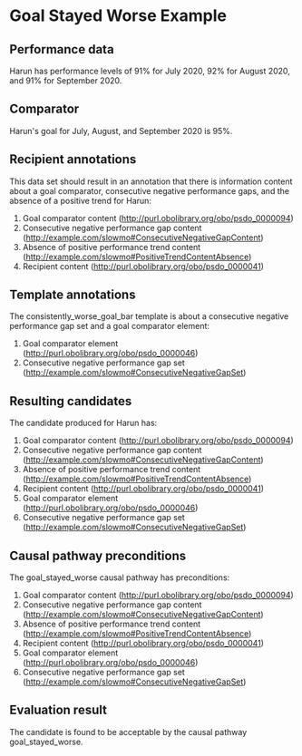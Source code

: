 # Goal Stayed Worse Example

## Performance data
Harun has performance levels of 91% for July 2020, 92% for August 2020, and 91% for September 2020.

## Comparator
Harun's goal for July, August, and September 2020 is 95%.

## Recipient annotations
This data set should result in an annotation that there is information content about a goal comparator, consecutive negative performance gaps, and the absence of a positive trend for Harun:

1. Goal comparator content (http://purl.obolibrary.org/obo/psdo_0000094)
2. Consecutive negative performance gap content (http://example.com/slowmo#ConsecutiveNegativeGapContent)
3. Absence of positive performance trend content (http://example.com/slowmo#PositiveTrendContentAbsence)
4. Recipient content (http://purl.obolibrary.org/obo/psdo_0000041)

## Template annotations
The consistently_worse_goal_bar template is about a consecutive negative performance gap set and a goal comparator element:
1. Goal comparator element (http://purl.obolibrary.org/obo/psdo_0000046)
2. Consecutive negative performance gap set (http://example.com/slowmo#ConsecutiveNegativeGapSet)

## Resulting candidates
The candidate produced for Harun has:

1. Goal comparator content (http://purl.obolibrary.org/obo/psdo_0000094)
2. Consecutive negative performance gap content (http://example.com/slowmo#ConsecutiveNegativeGapContent)
3. Absence of positive performance trend content (http://example.com/slowmo#PositiveTrendContentAbsence)
4. Recipient content (http://purl.obolibrary.org/obo/psdo_0000041)
5. Goal comparator element (http://purl.obolibrary.org/obo/psdo_0000046)
6. Consecutive negative performance gap set (http://example.com/slowmo#ConsecutiveNegativeGapSet)

## Causal pathway preconditions
The goal_stayed_worse causal pathway has preconditions:

1. Goal comparator content (http://purl.obolibrary.org/obo/psdo_0000094)
2. Consecutive negative performance gap content (http://example.com/slowmo#ConsecutiveNegativeGapContent)
3. Absence of positive performance trend content (http://example.com/slowmo#PositiveTrendContentAbsence)
4. Recipient content (http://purl.obolibrary.org/obo/psdo_0000041)
5. Goal comparator element (http://purl.obolibrary.org/obo/psdo_0000046)
6. Consecutive negative performance gap set (http://example.com/slowmo#ConsecutiveNegativeGapSet)

## Evaluation result
The candidate is found to be acceptable by the causal pathway goal_stayed_worse.

